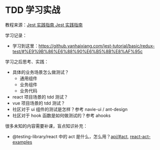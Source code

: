# TDD 学习实战

教程来源：[Jest 实践指南 Jest 实践指南](https://github.yanhaixiang.com/jest-tutorial/)

学习记录：

- 学习到这里：https://github.yanhaixiang.com/jest-tutorial/basic/redux-test/#%E9%9B%86%E6%88%90%E6%B5%8B%E8%AF%95c


学习之后思考、实践：

- 具体的业务场景怎么做测试？
  - 通用组件
  - 业务组件
  - 业务代码
- react 项目场景的 tdd 测试？
- vue 项目场景的 tdd 测试？
- 社区对于 ui 组件的测试是怎样？参考 navie-ui / ant-design
- 社区对于 hook 函数是如何做测试的？参考 ahooks


很多未知的内容需要补课，盲点知识补充：

- @testing-library/react 中的 act 是什么，怎么用？[api/#act](https://testing-library.com/docs/preact-testing-library/api/#act), [react-act-examples](https://github.com/threepointone/react-act-examples/blob/master/sync.md)